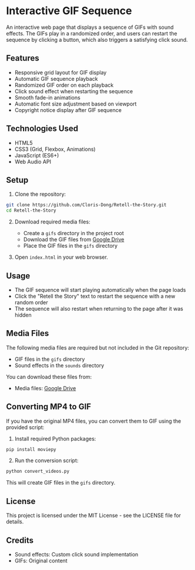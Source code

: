 # Interactive GIF Sequence

An interactive web page that displays a sequence of GIFs with sound effects. The GIFs play in a randomized order, and users can restart the sequence by clicking a button, which also triggers a satisfying click sound.

## Features

- Responsive grid layout for GIF display
- Automatic GIF sequence playback
- Randomized GIF order on each playback
- Click sound effect when restarting the sequence
- Smooth fade-in animations
- Automatic font size adjustment based on viewport
- Copyright notice display after GIF sequence

## Technologies Used

- HTML5
- CSS3 (Grid, Flexbox, Animations)
- JavaScript (ES6+)
- Web Audio API

## Setup

1. Clone the repository:
```bash
git clone https://github.com/Cloris-Dong/Retell-the-Story.git
cd Retell-the-Story
```

2. Download required media files:
   - Create a `gifs` directory in the project root
   - Download the GIF files from [Google Drive](https://drive.google.com/drive/folders/1mcpuWudznWGXsA0PgjD001qdJKnZha2n?usp=sharing)
   - Place the GIF files in the `gifs` directory

3. Open `index.html` in your web browser.

## Usage

- The GIF sequence will start playing automatically when the page loads
- Click the "Retell the Story" text to restart the sequence with a new random order
- The sequence will also restart when returning to the page after it was hidden

## Media Files

The following media files are required but not included in the Git repository:
- GIF files in the `gifs` directory
- Sound effects in the `sounds` directory

You can download these files from:
- Media files: [Google Drive](https://drive.google.com/drive/folders/1mcpuWudznWGXsA0PgjD001qdJKnZha2n?usp=sharing)

## Converting MP4 to GIF

If you have the original MP4 files, you can convert them to GIF using the provided script:

1. Install required Python packages:
```bash
pip install moviepy
```

2. Run the conversion script:
```bash
python convert_videos.py
```

This will create GIF files in the `gifs` directory.

## License

This project is licensed under the MIT License - see the LICENSE file for details.

## Credits

- Sound effects: Custom click sound implementation
- GIFs: Original content 